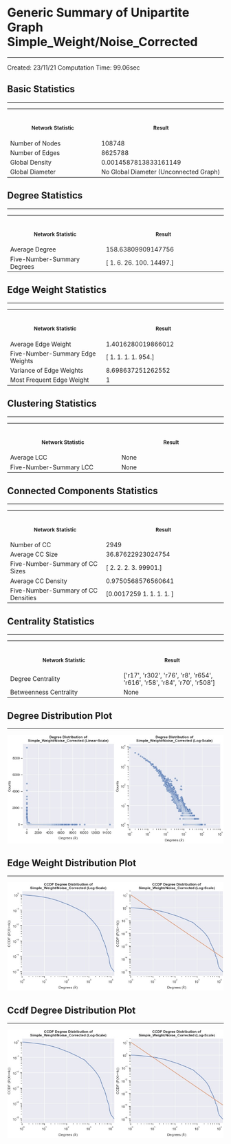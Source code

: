 # Generic Summary of Unipartite Graph **Simple_Weight/Noise_Corrected**
---
Created: 23/11/21
Computation Time: 99.06sec

## Basic Statistics
---
<table>
<tr><th align="center"><img width="441" height="1"><p><small>Network Statistic</small></p></th><th align="center"><img width="441" height="1"><p><small>Result</small></p></th></tr>
<tr><td>Number of Nodes</td><td>108748</td></tr>
<tr><td>Number of Edges</td><td>8625788</td></tr>
<tr><td>Global Density</td><td>0.0014587813833161149</td></tr>
<tr><td>Global Diameter</td><td>No Global Diameter (Unconnected Graph)</td></tr>
</table>

## Degree Statistics
---
<table>
<tr><th align="center"><img width="441" height="1"><p><small>Network Statistic</small></p></th><th align="center"><img width="441" height="1"><p><small>Result</small></p></th></tr>
<tr><td>Average Degree</td><td>158.63809909147756</td></tr>
<tr><td>Five-Number-Summary Degrees</td><td>[    1.     6.    26.   100. 14497.]</td></tr>
</table>

## Edge Weight Statistics
---
<table>
<tr><th align="center"><img width="441" height="1"><p><small>Network Statistic</small></p></th><th align="center"><img width="441" height="1"><p><small>Result</small></p></th></tr>
<tr><td>Average Edge Weight</td><td>1.4016280019866012</td></tr>
<tr><td>Five-Number-Summary Edge Weights</td><td>[  1.   1.   1.   1. 954.]</td></tr>
<tr><td>Variance of Edge Weights</td><td>8.698637251262552</td></tr>
<tr><td>Most Frequent Edge Weight</td><td>1</td></tr>
</table>

## Clustering Statistics
---
<table>
<tr><th align="center"><img width="441" height="1"><p><small>Network Statistic</small></p></th><th align="center"><img width="441" height="1"><p><small>Result</small></p></th></tr>
<tr><td>Average LCC</td><td>None</td></tr>
<tr><td>Five-Number-Summary LCC</td><td>None</td></tr>
</table>

## Connected Components Statistics
---
<table>
<tr><th align="center"><img width="441" height="1"><p><small>Network Statistic</small></p></th><th align="center"><img width="441" height="1"><p><small>Result</small></p></th></tr>
<tr><td>Number of CC</td><td>2949</td></tr>
<tr><td>Average CC Size</td><td>36.87622923024754</td></tr>
<tr><td>Five-Number-Summary of CC Sizes</td><td>[    2.     2.     2.     3. 99901.]</td></tr>
<tr><td>Average CC Density</td><td>0.9750568576560641</td></tr>
<tr><td>Five-Number-Summary of CC Densities</td><td>[0.0017259 1.        1.        1.        1.       ]</td></tr>
</table>

## Centrality Statistics
---
<table>
<tr><th align="center"><img width="441" height="1"><p><small>Network Statistic</small></p></th><th align="center"><img width="441" height="1"><p><small>Result</small></p></th></tr>
<tr><td>Degree Centrality</td><td>['r17', 'r302', 'r76', 'r8', 'r654', 'r616', 'r58', 'r84', 'r70', 'r508']</td></tr>
<tr><td>Betweenness Centrality</td><td>None</td></tr>
</table>

## Degree Distribution Plot
---
![image](data/graph_summaries/backboned_projections/simple_weight/noise_corrected/assets/degree_distribution.jpg)

## Edge Weight Distribution Plot
---
![image](data/graph_summaries/backboned_projections/simple_weight/noise_corrected/assets/edge_weight_distribution.jpg)

## Ccdf Degree Distribution Plot
---
![image](data/graph_summaries/backboned_projections/simple_weight/noise_corrected/assets/ccdf_degree_distribution.jpg)

